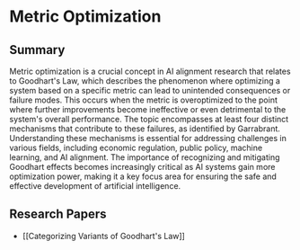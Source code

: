 # Metric Optimization

## Summary
 Metric optimization is a crucial concept in AI alignment research that relates to Goodhart's Law, which describes the phenomenon where optimizing a system based on a specific metric can lead to unintended consequences or failure modes. This occurs when the metric is overoptimized to the point where further improvements become ineffective or even detrimental to the system's overall performance. The topic encompasses at least four distinct mechanisms that contribute to these failures, as identified by Garrabrant. Understanding these mechanisms is essential for addressing challenges in various fields, including economic regulation, public policy, machine learning, and AI alignment. The importance of recognizing and mitigating Goodhart effects becomes increasingly critical as AI systems gain more optimization power, making it a key focus area for ensuring the safe and effective development of artificial intelligence.
## Research Papers

- [[Categorizing Variants of Goodhart's Law]]
